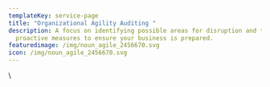 ```yaml
---
templateKey: service-page
title: "Organizational Agility Auditing "
description: A focus on identifying possible areas for disruption and taking
  proactive measures to ensure your business is prepared.
featuredimage: /img/noun_agile_2456670.svg
icon: /img/noun_agile_2456670.svg
---
```

\